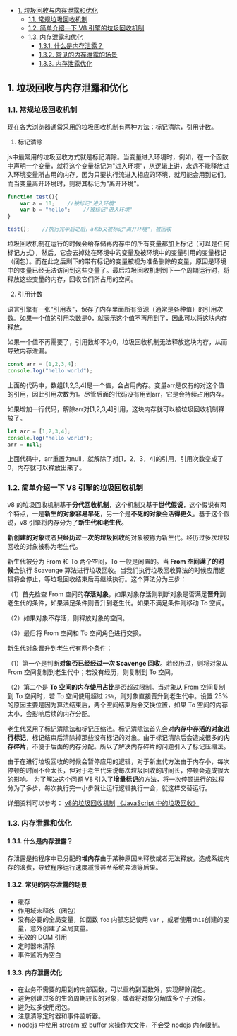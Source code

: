 - [1. 垃圾回收与内存泄露和优化](#1-垃圾回收与内存泄露和优化)
  - [1.1. 常规垃圾回收机制](#11-常规垃圾回收机制)
  - [1.2. 简单介绍一下 V8 引擎的垃圾回收机制](#12-简单介绍一下-v8-引擎的垃圾回收机制)
  - [1.3. 内存泄露和优化](#13-内存泄露和优化)
    - [1.3.1. 什么是内存泄露？](#131-什么是内存泄露)
    - [1.3.2. 常见的内存泄露的场景](#132-常见的内存泄露的场景)
    - [1.3.3. 内存泄露优化](#133-内存泄露优化)

## 1. 垃圾回收与内存泄露和优化
### 1.1. 常规垃圾回收机制


现在各大浏览器通常采用的垃圾回收机制有两种方法：标记清除，引用计数。

1. 标记清除

js中最常用的垃圾回收方式就是标记清除。当变量进入环境时，例如，在一个函数中声明一个变量，就将这个变量标记为"进入环境"，从逻辑上讲，永远不能释放进入环境变量所占用的内存，因为只要执行流进入相应的环境，就可能会用到它们。而当变量离开环境时，则将其标记为"离开环境"。

```js
function test(){
    var a = 10;    //被标记"进入环境"
    var b = "hello";    //被标记"进入环境"
}

test();    //执行完毕后之后，a和b又被标记"离开环境"，被回收
```
垃圾回收机制在运行的时候会给存储再内存中的所有变量都加上标记（可以是任何标记方式），然后，它会去掉处在环境中的变量及被环境中的变量引用的变量标记（闭包）。而在此之后剩下的带有标记的变量被视为准备删除的变量，原因是环境中的变量已经无法访问到这些变量了。最后垃圾回收机制到下一个周期运行时，将释放这些变量的内存，回收它们所占用的空间。



2. 引用计数

语言引擎有一张"引用表"，保存了内存里面所有资源（通常是各种值）的引用次数。如果一个值的引用次数是0，就表示这个值不再用到了，因此可以将这块内存释放。

如果一个值不再需要了，引用数却不为0，垃圾回收机制无法释放这块内存，从而导致内存泄漏。
```js
const arr = [1,2,3,4];
console.log("hello world");
```
上面的代码中，数组[1,2,3,4]是一个值，会占用内存。变量arr是仅有的对这个值的引用，因此引用次数为1。尽管后面的代码没有用到arr，它是会持续占用内存。

如果增加一行代码，解除arr对[1,2,3,4]引用，这块内存就可以被垃圾回收机制释放了。
```js
let arr = [1,2,3,4];
console.log("hello world");
arr = null;
```
上面代码中，arr重置为null，就解除了对[1，2，3，4]的引用，引用次数变成了0，内存就可以释放出来了。


### 1.2. 简单介绍一下 V8 引擎的垃圾回收机制

v8 的垃圾回收机制基于**分代回收机制**，这个机制又基于**世代假说**，这个假说有两个特点，一是**新生的对象容易早死**，另一个是**不死的对象会活得更久**。基于这个假说，v8 引擎将内存分为了**新生代和老生代**。

**新创建的对象**或者**只经历过一次的垃圾回收**的对象被称为新生代。经历过多次垃圾回收的对象被称为老生代。

新生代被分为 From 和 To 两个空间，To 一般是闲置的。当 **From 空间满了的时候**会执行 Scavenge 算法进行垃圾回收。当我们执行垃圾回收算法的时候应用逻辑将会停止，等垃圾回收结束后再继续执行。这个算法分为三步：

（1）首先检查 From 空间的**存活对象**，如果对象存活则判断对象是否满足**晋升**到老生代的条件，如果满足条件则晋升到老生代。如果不满足条件则移动 To 空间。

（2）如果对象不存活，则释放对象的空间。

（3）最后将 From 空间和 To 空间角色进行交换。

新生代对象晋升到老生代有两个条件：

（1）第一个是判断**对象否已经经过一次 Scavenge 回收**。若经历过，则将对象从 From 空间复制到老生代中；若没有经历，则复制到 To 空间。

（2）第二个是 **To 空间的内存使用占比**是否超过限制。当对象从 From 空间复制到 To 空间时，若 To 空间使用超过 `25%`，则对象直接晋升到老生代中。设置 25% 的原因主要是因为算法结束后，两个空间结束后会交换位置，如果 To 空间的内存太小，会影响后续的内存分配。

老生代采用了标记清除法和标记压缩法。标记清除法首先会对**内存中存活的对象进行标记**，标记结束后清除掉那些没有标记的对象。由于标记清除后会造成很多的**内存碎片**，不便于后面的内存分配。所以了解决内存碎片的问题引入了标记压缩法。

由于在进行垃圾回收的时候会暂停应用的逻辑，对于新生代方法由于内存小，每次停顿的时间不会太长，但对于老生代来说每次垃圾回收的时间长，停顿会造成很大的影响。 为了解决这个问题 V8 引入了**增量标记**的方法，将一次停顿进行的过程分为了多步，每次执行完一小步就让运行逻辑执行一会，就这样交替运行。


详细资料可以参考： [v8的垃圾回收机制](https://blog.csdn.net/wu_xianqiang/article/details/90736087) [《JavaScript 中的垃圾回收》](https://zhuanlan.zhihu.com/p/23992332)



### 1.3. 内存泄露和优化

#### 1.3.1. 什么是内存泄露？

存泄露是指程序中已分配的**堆内存**由于某种原因未释放或者无法释放，造成系统内存的浪费，导致程序运行速度减慢甚至系统奔溃等后果。

#### 1.3.2. 常见的内存泄露的场景

- 缓存
- 作用域未释放（闭包）
- 没有必要的全局变量，如函数 `foo` 内部忘记使用 `var` ，或者使用`this`创建的变量，意外创建了全局变量。
- 无效的 DOM 引用
- 定时器未清除
- 事件监听为空白

#### 1.3.3. 内存泄露优化

- 在业务不需要的用到的内部函数，可以重构到函数外，实现解除闭包。
- 避免创建过多的生命周期较长的对象，或者将对象分解成多个子对象。
- 避免过多使用闭包。
- 注意清除定时器和事件监听器。
- nodejs 中使用 stream 或 buffer 来操作大文件，不会受 nodejs 内存限制。



